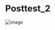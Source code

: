 # Posttest_2

![image](https://github.com/RanggaSanjayaSakti/Posttest_2/assets/122283752/64e2e5e3-4df3-482e-b707-ab5fa4543c49)
